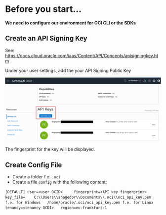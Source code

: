 # Before you start...


**We need to configure our environment for OCI CLI or the SDKs**

## Create an API Signing Key

See: https://docs.cloud.oracle.com/iaas/Content/API/Concepts/apisigningkey.htm

Under your user settings, add the your API Signing Public Key

![](img/ociapikey.png)

The fingerprint for the key will be displayed. 

## Create Config File

* Create a folder f.e. `.oci`
* Create a file `config` with the following content:

`
[DEFAULT]
user=<user OCID>    
fingerprint=<API key fingerprint>   
key_file=   
    C:\\Users\\shagedor\\Documents\\.oci\\oci_api_key.pem f.e. for Windows  
    /home/oracle/.oci/oci_api_key.pem f.e. for Linux    
tenancy=<tenancy OCDI>  
region=eu-frankfurt-1   
`
